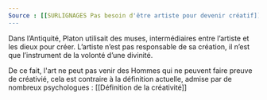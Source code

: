 ```yaml
---
Source : [[SURLIGNAGES Pas besoin d'être artiste pour devenir créatif]]
---
```

Dans l’Antiquité, Platon utilisait des muses, intermédiaires entre l’artiste et les dieux pour créer. L’artiste n’est pas responsable de sa création, il n’est que l’instrument de la volonté d’une divinité.

De ce fait, l'art ne peut pas venir des Hommes qui ne peuvent faire preuve de créativié, cela est contraire à la définition actuelle, admise par de nombreux psychologues : [[Définition de la créativité]]